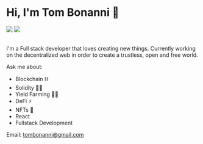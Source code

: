 <h1>Hi, I'm Tom Bonanni 👋</h1>
<a href="https://medium.com/@tombonanni"><img src="https://img.shields.io/badge/Medium-12100E?style=&logo=medium&logoColor=white"></a>
<a href="https://www.linkedin.com/in/tombonanni"><img src="https://img.shields.io/badge/LinkedIn-0077B5?style=&logo=linkedin&logoColor=white"></a>
<br />
<br />
<p>I'm a Full stack developer that loves creating new things. Currently working on the decentralized web in order to create a trustless, open and free world.</p>

Ask me about:
- Blockchain ⛓️
- Solidity 👨‍💻
- Yield Farming 🧑‍🌾
- DeFi ⚡
- NFTs 💎
- React
- Fullstack Development

Email: tombonanni@gmail.com
